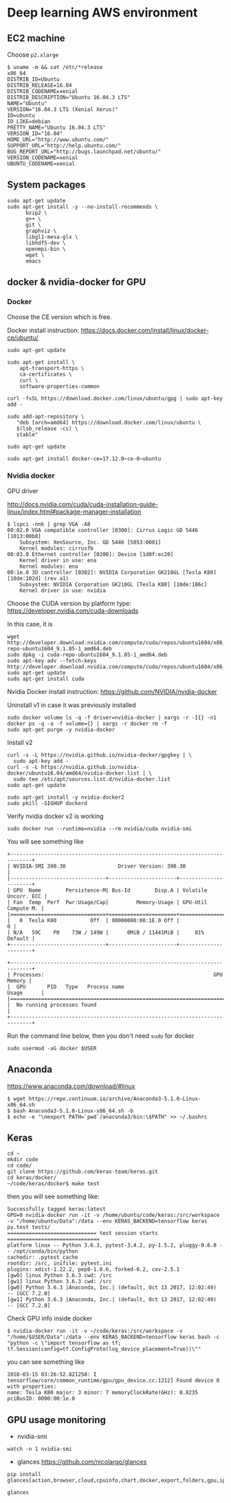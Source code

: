 # Deep learning AWS environment

## EC2 machine
Choose `p2.xlarge`

```
$ uname -m && cat /etc/*release
x86_64
DISTRIB_ID=Ubuntu
DISTRIB_RELEASE=16.04
DISTRIB_CODENAME=xenial
DISTRIB_DESCRIPTION="Ubuntu 16.04.3 LTS"
NAME="Ubuntu"
VERSION="16.04.3 LTS (Xenial Xerus)"
ID=ubuntu
ID_LIKE=debian
PRETTY_NAME="Ubuntu 16.04.3 LTS"
VERSION_ID="16.04"
HOME_URL="http://www.ubuntu.com/"
SUPPORT_URL="http://help.ubuntu.com/"
BUG_REPORT_URL="http://bugs.launchpad.net/ubuntu/"
VERSION_CODENAME=xenial
UBUNTU_CODENAME=xenial
```

## System packages
```
sudo apt-get update
sudo apt-get install -y --no-install-recommends \
      bzip2 \
      g++ \
      git \
      graphviz \
      libgl1-mesa-glx \
      libhdf5-dev \
      openmpi-bin \
      wget \
      emacs
```

## docker & nvidia-docker for GPU

### Docker

Choose the CE version which is free.

Docker install instruction: https://docs.docker.com/install/linux/docker-ce/ubuntu/

```
sudo apt-get update

sudo apt-get install \
    apt-transport-https \
    ca-certificates \
    curl \
    software-properties-common

curl -fsSL https://download.docker.com/linux/ubuntu/gpg | sudo apt-key add -

sudo add-apt-repository \
   "deb [arch=amd64] https://download.docker.com/linux/ubuntu \
   $(lsb_release -cs) \
   stable"

sudo apt-get update

sudo apt-get install docker-ce=17.12.0~ce-0~ubuntu
```

### Nvidia docker
GPU driver

http://docs.nvidia.com/cuda/cuda-installation-guide-linux/index.html#package-manager-installation

```
$ lspci -nnk | grep VGA -A8
00:02.0 VGA compatible controller [0300]: Cirrus Logic GD 5446 [1013:00b8]
	Subsystem: XenSource, Inc. GD 5446 [5853:0001]
	Kernel modules: cirrusfb
00:03.0 Ethernet controller [0200]: Device [1d0f:ec20]
	Kernel driver in use: ena
	Kernel modules: ena
00:1e.0 3D controller [0302]: NVIDIA Corporation GK210GL [Tesla K80] [10de:102d] (rev a1)
	Subsystem: NVIDIA Corporation GK210GL [Tesla K80] [10de:106c]
	Kernel driver in use: nvidia
```


Choose the CUDA version by platform type: https://developer.nvidia.com/cuda-downloads

In this case, it is
```
wget http://developer.download.nvidia.com/compute/cuda/repos/ubuntu1604/x86_64/cuda-repo-ubuntu1604_9.1.85-1_amd64.deb
sudo dpkg -i cuda-repo-ubuntu1604_9.1.85-1_amd64.deb
sudo apt-key adv --fetch-keys http://developer.download.nvidia.com/compute/cuda/repos/ubuntu1604/x86_64/7fa2af80.pub
sudo apt-get update
sudo apt-get install cuda
```

Nvidia Docker install instruction: https://github.com/NVIDIA/nvidia-docker


Uninstall v1 in case it was previously installed
```
sudo docker volume ls -q -f driver=nvidia-docker | xargs -r -I{} -n1 docker ps -q -a -f volume={} | xargs -r docker rm -f
sudo apt-get purge -y nvidia-docker
```

Install v2
```
curl -s -L https://nvidia.github.io/nvidia-docker/gpgkey | \
  sudo apt-key add -
curl -s -L https://nvidia.github.io/nvidia-docker/ubuntu16.04/amd64/nvidia-docker.list | \
  sudo tee /etc/apt/sources.list.d/nvidia-docker.list
sudo apt-get update

sudo apt-get install -y nvidia-docker2
sudo pkill -SIGHUP dockerd
```

Verify nvidia docker v2 is working
```
sudo docker run --runtime=nvidia --rm nvidia/cuda nvidia-smi
```
You will see something like
```
+-----------------------------------------------------------------------------+
| NVIDIA-SMI 390.30                 Driver Version: 390.30                    |
|-------------------------------+----------------------+----------------------+
| GPU  Name        Persistence-M| Bus-Id        Disp.A | Volatile Uncorr. ECC |
| Fan  Temp  Perf  Pwr:Usage/Cap|         Memory-Usage | GPU-Util  Compute M. |
|===============================+======================+======================|
|   0  Tesla K80           Off  | 00000000:00:1E.0 Off |                    0 |
| N/A   59C    P0    73W / 149W |      0MiB / 11441MiB |     81%      Default |
+-------------------------------+----------------------+----------------------+
                                                                               
+-----------------------------------------------------------------------------+
| Processes:                                                       GPU Memory |
|  GPU       PID   Type   Process name                             Usage      |
|=============================================================================|
|  No running processes found                                                 |
+-----------------------------------------------------------------------------+
```

Run the command line below, then you don't need `sudo` for docker
```
sudo usermod -aG docker $USER
```

## Anaconda
https://www.anaconda.com/download/#linux
```
$ wget https://repo.continuum.io/archive/Anaconda3-5.1.0-Linux-x86_64.sh
$ bash Anaconda3-5.1.0-Linux-x86_64.sh -b
$ echo -e "\nexport PATH=`pwd`/anaconda3/bin:\$PATH" >> ~/.bashrc
```

## Keras
```
cd ~
mkdir code
cd code/
git clone https://github.com/keras-team/keras.git
cd keras/docker/
~/code/keras/docker$ make test
```
then you will see something like:
```
Successfully tagged keras:latest
GPU=0 nvidia-docker run -it -v /home/ubuntu/code/keras:/src/workspace -v "/home/ubuntu/Data":/data --env KERAS_BACKEND=tensorflow keras py.test tests/
============================= test session starts ==============================
platform linux -- Python 3.6.3, pytest-3.4.2, py-1.5.2, pluggy-0.6.0 -- /opt/conda/bin/python
cachedir: .pytest_cache
rootdir: /src, inifile: pytest.ini
plugins: xdist-1.22.2, pep8-1.0.6, forked-0.2, cov-2.5.1
[gw0] linux Python 3.6.3 cwd: /src
[gw1] linux Python 3.6.3 cwd: /src
[gw0] Python 3.6.3 |Anaconda, Inc.| (default, Oct 13 2017, 12:02:49)  -- [GCC 7.2.0]
[gw1] Python 3.6.3 |Anaconda, Inc.| (default, Oct 13 2017, 12:02:49)  -- [GCC 7.2.0]
```

Check GPU info inside docker
```
$ nvidia-docker run -it -v ~/code/keras:/src/workspace -v "/home/$USER/Data":/data --env KERAS_BACKEND=tensorflow keras bash -c "python -c \"import tensorflow as tf; tf.Session(config=tf.ConfigProto(log_device_placement=True))\""
```
you can see something like
```
2018-03-15 03:26:52.821258: I tensorflow/core/common_runtime/gpu/gpu_device.cc:1212] Found device 0 with properties: 
name: Tesla K80 major: 3 minor: 7 memoryClockRate(GHz): 0.8235
pciBusID: 0000:00:1e.0
```

## GPU usage monitoring

* nvidia-smi
```
watch -n 1 nvidia-smi
```

* glances
https://github.com/nicolargo/glances
```
pip install glances[action,browser,cloud,cpuinfo,chart,docker,export,folders,gpu,ip,raid,snmp,web,wifi]

glances
```
